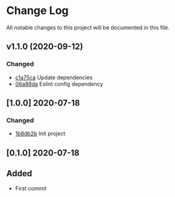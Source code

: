 # Change Log
All notable changes to this project will be documented in this file.

## v1.1.0 (2020-09-12)
### Changed
- [c1a75ca](https://github.com/fabulator/commitlint-config-fabulator/commit/c1a75ca161c51130cffb2af49aadaef7f40b5485) Update dependencies
- [06a88da](https://github.com/fabulator/commitlint-config-fabulator/commit/06a88daf8e6120a5511281a2f54b96bc6be58a29) Eslint config dependency 

## [1.0.0] 2020-07-18
### Changed
- [1b8db2b](https://github.com/fabulator/commitlint-config-fabulator/commit/1b8db2b2d4068307d672e52240fa02fb45569f64) Init project

## [0.1.0] 2020-07-18
## Added
- First commit

